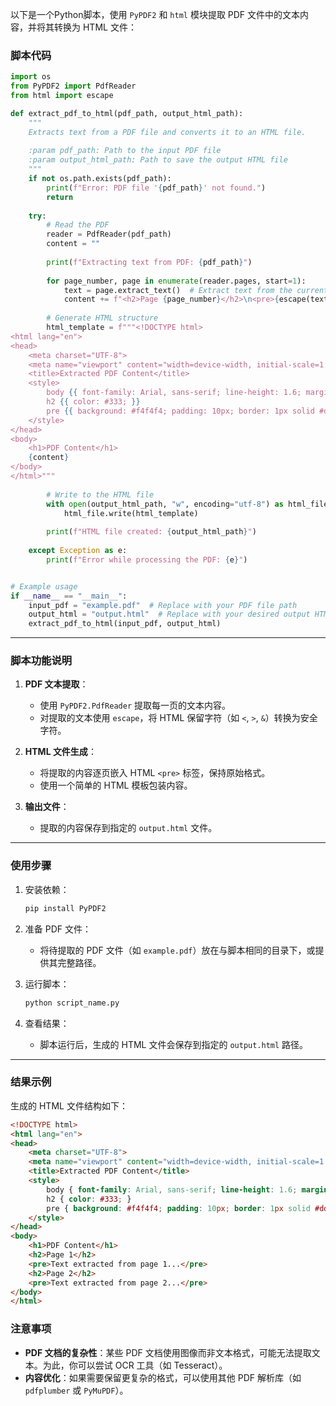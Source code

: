  
以下是一个Python脚本，使用 `PyPDF2` 和 `html` 模块提取 PDF 文件中的文本内容，并将其转换为 HTML 文件：

### 脚本代码

```python
import os
from PyPDF2 import PdfReader
from html import escape

def extract_pdf_to_html(pdf_path, output_html_path):
    """
    Extracts text from a PDF file and converts it to an HTML file.
    
    :param pdf_path: Path to the input PDF file
    :param output_html_path: Path to save the output HTML file
    """
    if not os.path.exists(pdf_path):
        print(f"Error: PDF file '{pdf_path}' not found.")
        return
    
    try:
        # Read the PDF
        reader = PdfReader(pdf_path)
        content = ""
        
        print(f"Extracting text from PDF: {pdf_path}")
        
        for page_number, page in enumerate(reader.pages, start=1):
            text = page.extract_text()  # Extract text from the current page
            content += f"<h2>Page {page_number}</h2>\n<pre>{escape(text)}</pre>\n"
        
        # Generate HTML structure
        html_template = f"""<!DOCTYPE html>
<html lang="en">
<head>
    <meta charset="UTF-8">
    <meta name="viewport" content="width=device-width, initial-scale=1.0">
    <title>Extracted PDF Content</title>
    <style>
        body {{ font-family: Arial, sans-serif; line-height: 1.6; margin: 20px; }}
        h2 {{ color: #333; }}
        pre {{ background: #f4f4f4; padding: 10px; border: 1px solid #ddd; overflow-x: auto; }}
    </style>
</head>
<body>
    <h1>PDF Content</h1>
    {content}
</body>
</html>"""
        
        # Write to the HTML file
        with open(output_html_path, "w", encoding="utf-8") as html_file:
            html_file.write(html_template)
        
        print(f"HTML file created: {output_html_path}")
    
    except Exception as e:
        print(f"Error while processing the PDF: {e}")


# Example usage
if __name__ == "__main__":
    input_pdf = "example.pdf"  # Replace with your PDF file path
    output_html = "output.html"  # Replace with your desired output HTML file path
    extract_pdf_to_html(input_pdf, output_html)
```

---

### 脚本功能说明
1. **PDF 文本提取**：
   - 使用 `PyPDF2.PdfReader` 提取每一页的文本内容。
   - 对提取的文本使用 `escape`，将 HTML 保留字符（如 `<`, `>`, `&`）转换为安全字符。

2. **HTML 文件生成**：
   - 将提取的内容逐页嵌入 HTML `<pre>` 标签，保持原始格式。
   - 使用一个简单的 HTML 模板包装内容。

3. **输出文件**：
   - 提取的内容保存到指定的 `output.html` 文件。

---

### 使用步骤
1. 安装依赖：
   ```bash
   pip install PyPDF2
   ```

2. 准备 PDF 文件：
   - 将待提取的 PDF 文件（如 `example.pdf`）放在与脚本相同的目录下，或提供其完整路径。

3. 运行脚本：
   ```bash
   python script_name.py
   ```

4. 查看结果：
   - 脚本运行后，生成的 HTML 文件会保存到指定的 `output.html` 路径。

---

### 结果示例
生成的 HTML 文件结构如下：

```html
<!DOCTYPE html>
<html lang="en">
<head>
    <meta charset="UTF-8">
    <meta name="viewport" content="width=device-width, initial-scale=1.0">
    <title>Extracted PDF Content</title>
    <style>
        body { font-family: Arial, sans-serif; line-height: 1.6; margin: 20px; }
        h2 { color: #333; }
        pre { background: #f4f4f4; padding: 10px; border: 1px solid #ddd; overflow-x: auto; }
    </style>
</head>
<body>
    <h1>PDF Content</h1>
    <h2>Page 1</h2>
    <pre>Text extracted from page 1...</pre>
    <h2>Page 2</h2>
    <pre>Text extracted from page 2...</pre>
</body>
</html>
```

### 注意事项
- **PDF 文档的复杂性**：某些 PDF 文档使用图像而非文本格式，可能无法提取文本。为此，你可以尝试 OCR 工具（如 Tesseract）。
- **内容优化**：如果需要保留更复杂的格式，可以使用其他 PDF 解析库（如 `pdfplumber` 或 `PyMuPDF`）。